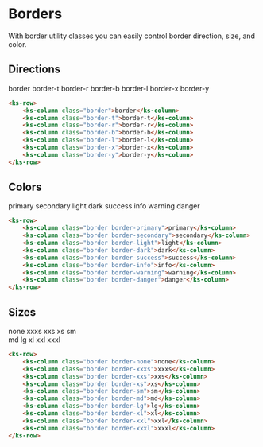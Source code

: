 # Borders

With border utility classes you can easily control border direction, size, and color.

## Directions

<div class="my-xl">
    <ks-row>
        <ks-column class="mr-xs bg-light-light border">border</ks-column>
        <ks-column class="mx-xs bg-light-light border-t">border-t</ks-column>
        <ks-column class="mx-xs bg-light-light border-r">border-r</ks-column>
        <ks-column class="mx-xs bg-light-light border-b">border-b</ks-column>
        <ks-column class="mx-xs bg-light-light border-l">border-l</ks-column>
        <ks-column class="mx-xs bg-light-light border-x">border-x</ks-column>
        <ks-column class="ml-xs bg-light-light border-y">border-y</ks-column>
    </ks-row>
</div>

```html
<ks-row>
    <ks-column class="border">border</ks-column>
    <ks-column class="border-t">border-t</ks-column>
    <ks-column class="border-r">border-r</ks-column>
    <ks-column class="border-b">border-b</ks-column>
    <ks-column class="border-l">border-l</ks-column>
    <ks-column class="border-x">border-x</ks-column>
    <ks-column class="border-y">border-y</ks-column>
</ks-row>
```

## Colors

<div class="my-xl">
    <ks-row>
        <ks-column class="mr-xs bg-light-light border border-primary">primary</ks-column>
        <ks-column class="mx-xs bg-light-light border border-secondary">secondary</ks-column>
        <ks-column class="mx-xs bg-light-light border border-light">light</ks-column>
        <ks-column class="mx-xs bg-light-light border border-dark">dark</ks-column>
        <ks-column class="mx-xs bg-light-light border border-success">success</ks-column>
        <ks-column class="mx-xs bg-light-light border border-info">info</ks-column>
        <ks-column class="mx-xs bg-light-light border border-warning">warning</ks-column>
        <ks-column class="ml-xs bg-light-light border border-danger">danger</ks-column>
    </ks-row>
</div>

```html
<ks-row>
    <ks-column class="border border-primary">primary</ks-column>
    <ks-column class="border border-secondary">secondary</ks-column>
    <ks-column class="border border-light">light</ks-column>
    <ks-column class="border border-dark">dark</ks-column>
    <ks-column class="border border-success">success</ks-column>
    <ks-column class="border border-info">info</ks-column>
    <ks-column class="border border-warning">warning</ks-column>
    <ks-column class="border border-danger">danger</ks-column>
</ks-row>
```

## Sizes

<div class="my-xl">
    <ks-row>
        <ks-column class="mr-xs bg-light-light border border-none">none</ks-column>
        <ks-column class="mx-xs bg-light-light border border-xxxs">xxxs</ks-column>
        <ks-column class="mx-xs bg-light-light border border-xxs">xxs</ks-column>
        <ks-column class="mx-xs bg-light-light border border-xs">xs</ks-column>
        <ks-column class="mx-xs bg-light-light border border-sm">sm</ks-column>
        <div class="w-100 my-sm"></div>
        <ks-column class="mx-xs bg-light-light border border-md">md</ks-column>
        <ks-column class="mx-xs bg-light-light border border-lg">lg</ks-column>
        <ks-column class="mx-xs bg-light-light border border-xl">xl</ks-column>
        <ks-column class="mx-xs bg-light-light border border-xxl">xxl</ks-column>
        <ks-column class="ml-xs bg-light-light border border-xxxl">xxxl</ks-column>
    </ks-row>
</div>

```html
<ks-row>
    <ks-column class="border border-none">none</ks-column>
    <ks-column class="border border-xxxs">xxxs</ks-column>
    <ks-column class="border border-xxs">xxs</ks-column>
    <ks-column class="border border-xs">xs</ks-column>
    <ks-column class="border border-sm">sm</ks-column>
    <ks-column class="border border-md">md</ks-column>
    <ks-column class="border border-lg">lg</ks-column>
    <ks-column class="border border-xl">xl</ks-column>
    <ks-column class="border border-xxl">xxl</ks-column>
    <ks-column class="border border-xxxl">xxxl</ks-column>
</ks-row>
```